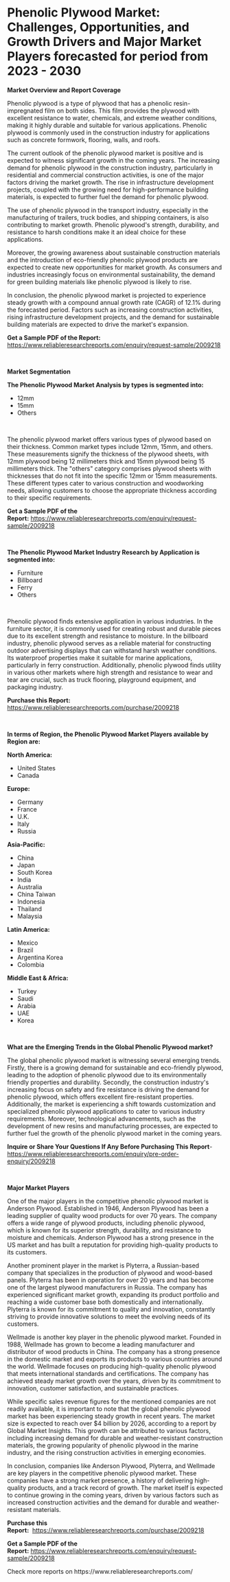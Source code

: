 <p><h1>Phenolic Plywood Market: Challenges, Opportunities, and Growth Drivers and Major Market Players forecasted for period from 2023 - 2030</h1></p><p><strong>Market Overview and Report Coverage</strong></p>
<p><p>Phenolic plywood is a type of plywood that has a phenolic resin-impregnated film on both sides. This film provides the plywood with excellent resistance to water, chemicals, and extreme weather conditions, making it highly durable and suitable for various applications. Phenolic plywood is commonly used in the construction industry for applications such as concrete formwork, flooring, walls, and roofs.</p><p>The current outlook of the phenolic plywood market is positive and is expected to witness significant growth in the coming years. The increasing demand for phenolic plywood in the construction industry, particularly in residential and commercial construction activities, is one of the major factors driving the market growth. The rise in infrastructure development projects, coupled with the growing need for high-performance building materials, is expected to further fuel the demand for phenolic plywood.</p><p>The use of phenolic plywood in the transport industry, especially in the manufacturing of trailers, truck bodies, and shipping containers, is also contributing to market growth. Phenolic plywood's strength, durability, and resistance to harsh conditions make it an ideal choice for these applications.</p><p>Moreover, the growing awareness about sustainable construction materials and the introduction of eco-friendly phenolic plywood products are expected to create new opportunities for market growth. As consumers and industries increasingly focus on environmental sustainability, the demand for green building materials like phenolic plywood is likely to rise.</p><p>In conclusion, the phenolic plywood market is projected to experience steady growth with a compound annual growth rate (CAGR) of 12.1% during the forecasted period. Factors such as increasing construction activities, rising infrastructure development projects, and the demand for sustainable building materials are expected to drive the market's expansion.</p></p>
<p><strong>Get a Sample PDF of the Report:</strong> <a href="https://www.reliableresearchreports.com/enquiry/request-sample/2009218">https://www.reliableresearchreports.com/enquiry/request-sample/2009218</a></p>
<p>&nbsp;</p>
<p><strong>Market Segmentation</strong></p>
<p><strong>The Phenolic Plywood Market Analysis by types is segmented into:</strong></p>
<p><ul><li>12mm</li><li>15mm</li><li>Others</li></ul></p>
<p>&nbsp;</p>
<p><p>The phenolic plywood market offers various types of plywood based on their thickness. Common market types include 12mm, 15mm, and others. These measurements signify the thickness of the plywood sheets, with 12mm plywood being 12 millimeters thick and 15mm plywood being 15 millimeters thick. The "others" category comprises plywood sheets with thicknesses that do not fit into the specific 12mm or 15mm measurements. These different types cater to various construction and woodworking needs, allowing customers to choose the appropriate thickness according to their specific requirements.</p></p>
<p><strong>Get a Sample PDF of the Report:</strong>&nbsp;<a href="https://www.reliableresearchreports.com/enquiry/request-sample/2009218">https://www.reliableresearchreports.com/enquiry/request-sample/2009218</a></p>
<p>&nbsp;</p>
<p><strong>The Phenolic Plywood Market Industry Research by Application is segmented into:</strong></p>
<p><ul><li>Furniture</li><li>Billboard</li><li>Ferry</li><li>Others</li></ul></p>
<p>&nbsp;</p>
<p><p>Phenolic plywood finds extensive application in various industries. In the furniture sector, it is commonly used for creating robust and durable pieces due to its excellent strength and resistance to moisture. In the billboard industry, phenolic plywood serves as a reliable material for constructing outdoor advertising displays that can withstand harsh weather conditions. Its waterproof properties make it suitable for marine applications, particularly in ferry construction. Additionally, phenolic plywood finds utility in various other markets where high strength and resistance to wear and tear are crucial, such as truck flooring, playground equipment, and packaging industry.</p></p>
<p><strong>Purchase this Report:</strong>&nbsp; <a href="https://www.reliableresearchreports.com/purchase/2009218">https://www.reliableresearchreports.com/purchase/2009218</a></p>
<p>&nbsp;</p>
<p><strong>In terms of Region, the Phenolic Plywood Market Players available by Region are:</strong></p>
<p>
    <p> <strong> North America: </strong>
        <ul>
            <li>United States</li>
            <li>Canada</li>
        </ul>
        </p> 
    <p> <strong> Europe: </strong>
        <ul>
            <li>Germany</li>
            <li>France</li>
            <li>U.K.</li>
            <li>Italy</li>
            <li>Russia</li>
        </ul>
        </p> 
    <p> <strong> Asia-Pacific: </strong>
        <ul>
            <li>China</li>
            <li>Japan</li>
            <li>South Korea</li>
            <li>India</li>
            <li>Australia</li>
            <li>China Taiwan</li>
            <li>Indonesia</li>
            <li>Thailand</li>
            <li>Malaysia</li>
        </ul>
        </p> 
    <p> <strong> Latin America: </strong>
        <ul>
            <li>Mexico</li>
            <li>Brazil</li>
            <li>Argentina Korea</li>
            <li>Colombia</li>
        </ul>
        </p> 
    <p> <strong> Middle East & Africa: </strong>
        <ul>
            <li>Turkey</li>
            <li>Saudi</li>
            <li>Arabia</li>
            <li>UAE</li>
            <li>Korea</li>
        </ul>
    </p>
    </p>
<p>&nbsp;</p>
<p><strong>What are the Emerging Trends in the Global Phenolic Plywood market?</strong></p>
<p><p>The global phenolic plywood market is witnessing several emerging trends. Firstly, there is a growing demand for sustainable and eco-friendly plywood, leading to the adoption of phenolic plywood due to its environmentally friendly properties and durability. Secondly, the construction industry's increasing focus on safety and fire resistance is driving the demand for phenolic plywood, which offers excellent fire-resistant properties. Additionally, the market is experiencing a shift towards customization and specialized phenolic plywood applications to cater to various industry requirements. Moreover, technological advancements, such as the development of new resins and manufacturing processes, are expected to further fuel the growth of the phenolic plywood market in the coming years.</p></p>
<p><strong>Inquire or Share Your Questions If Any Before Purchasing This Report</strong>- <a href="https://www.reliableresearchreports.com/enquiry/pre-order-enquiry/2009218">https://www.reliableresearchreports.com/enquiry/pre-order-enquiry/2009218</a></p>
<p>&nbsp;</p>
<p><strong>Major Market Players</strong></p>
<p><p>One of the major players in the competitive phenolic plywood market is Anderson Plywood. Established in 1946, Anderson Plywood has been a leading supplier of quality wood products for over 70 years. The company offers a wide range of plywood products, including phenolic plywood, which is known for its superior strength, durability, and resistance to moisture and chemicals. Anderson Plywood has a strong presence in the US market and has built a reputation for providing high-quality products to its customers.</p><p>Another prominent player in the market is Plyterra, a Russian-based company that specializes in the production of plywood and wood-based panels. Plyterra has been in operation for over 20 years and has become one of the largest plywood manufacturers in Russia. The company has experienced significant market growth, expanding its product portfolio and reaching a wide customer base both domestically and internationally. Plyterra is known for its commitment to quality and innovation, constantly striving to provide innovative solutions to meet the evolving needs of its customers.</p><p>Wellmade is another key player in the phenolic plywood market. Founded in 1988, Wellmade has grown to become a leading manufacturer and distributor of wood products in China. The company has a strong presence in the domestic market and exports its products to various countries around the world. Wellmade focuses on producing high-quality phenolic plywood that meets international standards and certifications. The company has achieved steady market growth over the years, driven by its commitment to innovation, customer satisfaction, and sustainable practices.</p><p>While specific sales revenue figures for the mentioned companies are not readily available, it is important to note that the global phenolic plywood market has been experiencing steady growth in recent years. The market size is expected to reach over $4 billion by 2026, according to a report by Global Market Insights. This growth can be attributed to various factors, including increasing demand for durable and weather-resistant construction materials, the growing popularity of phenolic plywood in the marine industry, and the rising construction activities in emerging economies.</p><p>In conclusion, companies like Anderson Plywood, Plyterra, and Wellmade are key players in the competitive phenolic plywood market. These companies have a strong market presence, a history of delivering high-quality products, and a track record of growth. The market itself is expected to continue growing in the coming years, driven by various factors such as increased construction activities and the demand for durable and weather-resistant materials.</p></p>
<p><strong>Purchase this Report:</strong>&nbsp;&nbsp;<a href="https://www.reliableresearchreports.com/purchase/2009218">https://www.reliableresearchreports.com/purchase/2009218</a></p>
<p></p>
<p><strong>Get a Sample PDF of the Report:</strong>&nbsp;<a href="https://www.reliableresearchreports.com/enquiry/request-sample/2009218">https://www.reliableresearchreports.com/enquiry/request-sample/2009218</a></p>
<p>Check more reports on https://www.reliableresearchreports.com/</p>